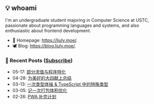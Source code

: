 ## 💡 whoami

I'm an undergraduate student majoring in Computer Science at USTC, passionate about programming languages and systems, and also enthusiastic about frontend development.

- 🐶 Homepage: <https://liuly.moe/>.
- 🕊️ Blog: <https://blog.liuly.moe/>.

### 📝 Recent Posts ([Subscribe](https://blog.liuly.moe/feed.xml))

<!-- feed start -->
- 05-17: [部分求值与程序特化](https://blog.liuly.moe/posts/specialization)
- 04-28: [为美好的大四献上总结](https://blog.liuly.moe/posts/senior-year)
- 03-13: [一次类型体操 & TypeScript 中的特殊类型](https://blog.liuly.moe/posts/top-and-bottom-type)
- 03-05: [记一次打包体积优化](https://blog.liuly.moe/posts/tree-shaking)
- 02-26: [PWA 补完计划](https://blog.liuly.moe/posts/pwa)
<!-- feed end -->
